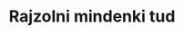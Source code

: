 ---
layout: riddle
title: Rajzolni mindenki tud
sha256: 7fb8487fd0cc99163c1f80bf92f4a7034e6aa8c3cf52b45afc4fb5487fbe2749
image: normal_404302edccf7782f.png
creator: Kozaróczy Zsolt
year: 2015
---